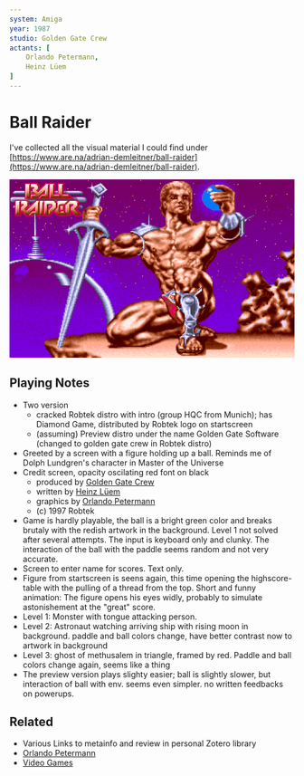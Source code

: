 ```yaml
---
system: Amiga
year: 1987
studio: Golden Gate Crew
actants: [
	Orlando Petermann,
	Heinz Lüem
]
---
```

# Ball Raider
I've collected all the visual material I could find under [https://www.are.na/adrian-demleitner/ball-raider](https://www.are.na/adrian-demleitner/ball-raider).

![](assets/ball_raider_start_screen.png)

## Playing Notes
- Two version
	- cracked Robtek distro with intro (group HQC from Munich); has Diamond Game, distributed by Robtek logo on startscreen
	- (assuming) Preview distro under the name Golden Gate Software (changed to golden gate crew in Robtek distro)
- Greeted by a screen with a figure holding up a ball. Reminds me of Dolph Lundgren's character in Master of the Universe
- Credit screen, opacity oscilating red font on black
	- produced by [Golden Gate Crew](actants/Golden%20Gate%20Crew.md)
	- written by [Heinz Lüem](actants/Heinz%20Lüem.md)
	- graphics by [Orlando Petermann](notes/Orlando%20Petermann.md)
	- (c) 1997 Robtek
- Game is hardly playable, the ball is a bright green color and breaks brutaly with the redish artwork in the background. Level 1 not solved after several attempts. The input is keyboard only and clunky. The interaction of the ball with the paddle seems random and not very accurate.
- Screen to enter name for scores. Text only.
- Figure from startscreen is seens again, this time opening the highscore-table with the pulling of a thread from the top. Short and funny animation: The figure opens his eyes widly, probably to simulate astonishement at the "great" score.
- Level 1: Monster with tongue attacking person.
- Level 2: Astronaut watching arriving ship with rising moon in background. paddle and ball colors change, have better contrast now to artwork in background
- Level 3: ghost of methusalem in triangle, framed by red. Paddle and ball colors change again, seems like a thing
- The preview version plays slighty easier; ball is slightly slower, but interaction of ball with env. seems even simpler. no written feedbacks on powerups.

## Related
- Various Links to metainfo and review in personal Zotero library
- [Orlando Petermann](notes/Orlando%20Petermann.md)
- [Video Games](notes/Video%20Games.md)